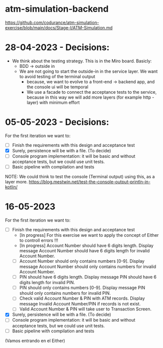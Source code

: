 # atm-simulation-backend
https://github.com/codurance/atm-simulation-exercise/blob/main/docs/Stage-I/ATM-Simulation.md
# 28-04-2023 - Decisions:
* We think about the testing strategy. This is in the Miro board. Basicly:
  * BDD -> outside in
  * We are not going to start the outside-in in the service layer. We want to avoid testing of the terminal output
    * because, we want to evolve to a front-end -> backend app, and the console ui will be temporal
    * We use a facade to connect the acceptance tests to the service, because in this way we will add more layers (for example http - layer) with minimum effort 
    
# 05-05-2023 - Decisions:
For the first iteration we want to:
* [ ] Finish the requirements with this design and acceptance test 
* [x] Surely, persistence will be with a file. (To decide)
* [ ] Console program implementation: it will be basic and without acceptance tests, but we could use unit tests.
* [ ] Basic pipeline with compilation and tests

NOTE: We could think to test the console (Terminal output) using this, as a layer more.
https://blog.mestwin.net/test-the-console-output-println-in-kotlin/

# 16-05-2023
For the first iteration we want to:
* [ ] Finish the requirements with this design and acceptance test
    * [In progress] For this exercise we want to apply the concept of Either to controll errors !!!
    * [In progress] Account Number should have 6 digits length. Display message Account Number should have 6 digits length for invalid Account Number.
    * [ ] Account Number should only contains numbers [0-9]. Display message Account Number should only contains numbers for invalid Account Number.
    * [ ] PIN should have 6 digits length. Display message PIN should have 6 digits length for invalid PIN.
    * [ ] PIN should only contains numbers [0-9]. Display message PIN should only contains numbers for invalid PIN.
    * [ ] Check valid Account Number & PIN with ATM records. Display message Invalid Account Number/PIN if records is not exist.
    * [ ] Valid Account Number & PIN will take user to Transaction Screen.
* [x] Surely, persistence will be with a file. (To decide)
* [ ] Console program implementation: it will be basic and without acceptance tests, but we could use unit tests.
* [ ] Basic pipeline with compilation and tests

(Vamos entrando en el Either)
